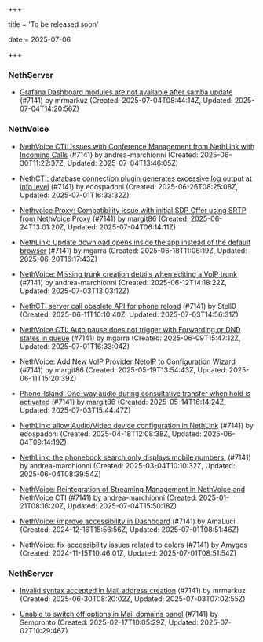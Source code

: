 +++

title = 'To be released soon'

date = 2025-07-06

+++

### NethServer

- [Grafana Dashboard modules are not available after samba update](https://github.com/NethServer/dev/issues/7542) (#7141) by mrmarkuz (Created: 2025-07-04T08:44:14Z, Updated: 2025-07-04T14:20:56Z)

### NethVoice

- [NethVoice CTI: Issues with Conference Management from NethLink with Incoming Calls](https://github.com/NethServer/dev/issues/7534) (#7141) by andrea-marchionni (Created: 2025-06-30T11:22:37Z, Updated: 2025-07-04T13:46:05Z)

- [NethCTI: database connection plugin generates excessive log output at info level](https://github.com/NethServer/dev/issues/7527) (#7141) by edospadoni (Created: 2025-06-26T08:25:08Z, Updated: 2025-07-01T16:33:32Z)

- [Nethvoice Proxy: Compatibility issue with initial SDP Offer using SRTP from NethVoice Proxy](https://github.com/NethServer/dev/issues/7524) (#7141) by margit86 (Created: 2025-06-24T13:01:20Z, Updated: 2025-07-04T06:14:11Z)

- [NethLink: Update download opens inside the app instead of the default browser](https://github.com/NethServer/dev/issues/7511) (#7141) by mgarra (Created: 2025-06-18T11:06:19Z, Updated: 2025-06-20T16:17:43Z)

- [NethVoice: Missing trunk creation details when editing a VoIP trunk](https://github.com/NethServer/dev/issues/7502) (#7141) by andrea-marchionni (Created: 2025-06-12T14:18:22Z, Updated: 2025-07-03T13:03:12Z)

- [NethCTI server call obsolete API for phone reload](https://github.com/NethServer/dev/issues/7499) (#7141) by Stell0 (Created: 2025-06-11T10:10:40Z, Updated: 2025-07-03T14:56:31Z)

- [NethVoice CTI: Auto pause does not trigger with Forwarding or DND states in queue](https://github.com/NethServer/dev/issues/7497) (#7141) by mgarra (Created: 2025-06-09T15:47:12Z, Updated: 2025-07-01T16:33:04Z)

- [NethVoice: Add New VoIP Provider NetoIP to Configuration Wizard](https://github.com/NethServer/dev/issues/7471) (#7141) by margit86 (Created: 2025-05-19T13:54:43Z, Updated: 2025-06-11T15:20:39Z)

- [Phone-Island: One-way audio during consultative transfer when hold is activated](https://github.com/NethServer/dev/issues/7462) (#7141) by margit86 (Created: 2025-05-14T16:14:24Z, Updated: 2025-07-03T15:44:47Z)

- [NethLink: allow Audio/Video device configuration in NethLink](https://github.com/NethServer/dev/issues/7414) (#7141) by edospadoni (Created: 2025-04-18T12:08:38Z, Updated: 2025-06-04T09:14:19Z)

- [NethLink: the phonebook search only displays mobile numbers.](https://github.com/NethServer/dev/issues/7339) (#7141) by andrea-marchionni (Created: 2025-03-04T10:10:32Z, Updated: 2025-06-04T08:39:54Z)

- [NethVoice: Reintegration of Streaming Management in NethVoice and NethVoice CTI](https://github.com/NethServer/dev/issues/7268) (#7141) by andrea-marchionni (Created: 2025-01-21T08:16:20Z, Updated: 2025-07-04T15:50:18Z)

- [NethVoice: improve accessibility in Dashboard](https://github.com/NethServer/dev/issues/7217) (#7141) by AmaLuci (Created: 2024-12-16T15:56:56Z, Updated: 2025-07-01T08:51:46Z)

- [NethVoice: fix accessibility issues related to colors](https://github.com/NethServer/dev/issues/7141) (#7141) by Amygos (Created: 2024-11-15T10:46:01Z, Updated: 2025-07-01T08:51:54Z)

### NethServer

- [Invalid syntax accepted in Mail address creation](https://github.com/NethServer/dev/issues/7533) (#7141) by mrmarkuz (Created: 2025-06-30T08:20:02Z, Updated: 2025-07-03T07:02:55Z)

- [Unable to switch off options in Mail domains panel](https://github.com/NethServer/dev/issues/7320) (#7141) by Sempronto (Created: 2025-02-17T10:05:29Z, Updated: 2025-07-02T10:29:46Z)

